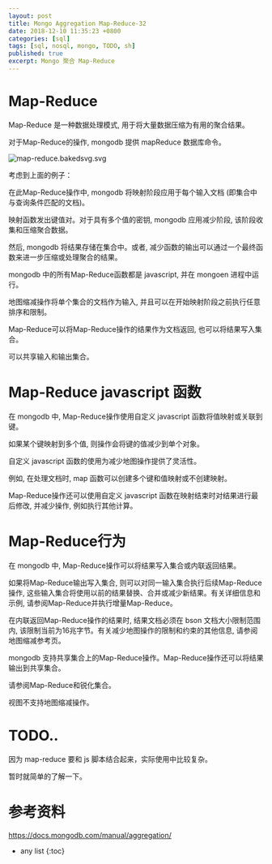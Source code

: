 ```yaml
---
layout: post
title: Mongo Aggregation Map-Reduce-32
date: 2018-12-10 11:35:23 +0800
categories: [sql]
tags: [sql, nosql, mongo, TODO, sh]
published: true
excerpt: Mongo 聚合 Map-Reduce
---
```


# Map-Reduce

Map-Reduce 是一种数据处理模式, 用于将大量数据压缩为有用的聚合结果。

对于Map-Reduce的操作, mongodb 提供 mapReduce 数据库命令。

![map-reduce.bakedsvg.svg](https://docs.mongodb.com/manual/_images/map-reduce.bakedsvg.svg)

考虑到上面的例子：

在此Map-Reduce操作中, mongodb 将映射阶段应用于每个输入文档 (即集合中与查询条件匹配的文档)。

映射函数发出键值对。对于具有多个值的密钥, mongodb 应用减少阶段, 该阶段收集和压缩聚合数据。

然后, mongodb 将结果存储在集合中。或者, 减少函数的输出可以通过一个最终函数来进一步压缩或处理聚合的结果。

mongodb 中的所有Map-Reduce函数都是 javascript, 并在 mongoen 进程中运行。

地图缩减操作将单个集合的文档作为输入, 并且可以在开始映射阶段之前执行任意排序和限制。

Map-Reduce可以将Map-Reduce操作的结果作为文档返回, 也可以将结果写入集合。

可以共享输入和输出集合。

# Map-Reduce javascript 函数

在 mongodb 中, Map-Reduce操作使用自定义 javascript 函数将值映射或关联到键。

如果某个键映射到多个值, 则操作会将键的值减少到单个对象。

自定义 javascript 函数的使用为减少地图操作提供了灵活性。

例如, 在处理文档时, map 函数可以创建多个键和值映射或不创建映射。

Map-Reduce操作还可以使用自定义 javascript 函数在映射结束时对结果进行最后修改, 并减少操作, 例如执行其他计算。

# Map-Reduce行为

在 mongodb 中, Map-Reduce操作可以将结果写入集合或内联返回结果。

如果将Map-Reduce输出写入集合, 则可以对同一输入集合执行后续Map-Reduce操作, 这些输入集合将使用以前的结果替换、合并或减少新结果。有关详细信息和示例, 请参阅Map-Reduce并执行增量Map-Reduce。

在内联返回Map-Reduce操作的结果时, 结果文档必须在 bson 文档大小限制范围内, 该限制当前为16兆字节。有关减少地图操作的限制和约束的其他信息, 请参阅地图缩减参考页。

mongodb 支持共享集合上的Map-Reduce操作。Map-Reduce操作还可以将结果输出到共享集合。

请参阅Map-Reduce和锐化集合。

视图不支持地图缩减操作。


# TODO..

因为 map-reduce 要和 js 脚本结合起来，实际使用中比较复杂。

暂时就简单的了解一下。

# 参考资料

https://docs.mongodb.com/manual/aggregation/

* any list
{:toc}